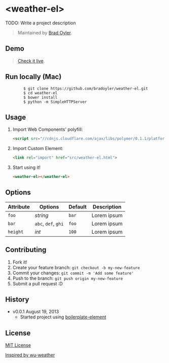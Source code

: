 # &lt;weather-el&gt;

TODO: Write a project description

> Maintained by [Brad Oyler](https://github.com/bradoyler).

## Demo

> [Check it live](http://bradoyler.github.io/weather-el).

## Run locally (Mac)

```console
		$ git clone https://github.com/bradoyler/weather-el.git
		$ cd weather-el
		$ bower install
		$ python -m SimpleHTTPServer
```

## Usage

1. Import Web Components' polyfill:

	```html
	<script src="//cdnjs.cloudflare.com/ajax/libs/polymer/0.1.1/platform.js"></script>
	```

2. Import Custom Element:

	```html
	<link rel="import" href="src/weather-el.html">
	```

3. Start using it!

	```html
	<weather-el></weather-el>
	```

## Options

Attribute  | Options                   | Default             | Description
---        | ---                       | ---                 | ---
`foo`      | *string*                  | `bar`               | Lorem ipsum
`bar`      | `abc`, `def`, `ghi` 	   | `foo`               | Lorem ipsum
`height`   | *int*                     | `100`               | Lorem ipsum


## Contributing

1. Fork it!
2. Create your feature branch: `git checkout -b my-new-feature`
3. Commit your changes: `git commit -m 'Add some feature'`
4. Push to the branch: `git push origin my-new-feature`
5. Submit a pull request :D

## History

* v0.0.1 August 19, 2013
	* Started project using [boilerplate-element](https://github.com/customelements/boilerplate-element)

## License
[MIT License](http://opensource.org/licenses/MIT)

[Inspired by wu-weather](https://github.com/Polymer/wu-weather)
